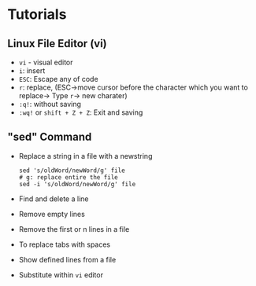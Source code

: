 # Tutorials
## Linux File Editor (vi)
- `vi` - visual editor
- `i`: insert
- `ESC`: Escape any of code
- `r`: replace, (ESC->move cursor before the character which you want to replace-> Type `r`-> new charater)
- `:q!`: without saving
- `:wq!` or `shift + Z + Z`: Exit and saving
## "sed" Command
- Replace a string  in a file with a newstring
    ```
    sed 's/oldWord/newWord/g' file
   # g: replace entire the file
    sed -i 's/oldWord/newWord/g' file
    ```
    
- Find and delete a line
- Remove empty lines
- Remove the first or n lines in a file
- To replace tabs with spaces
- Show defined lines from a file
- Substitute within `vi` editor
